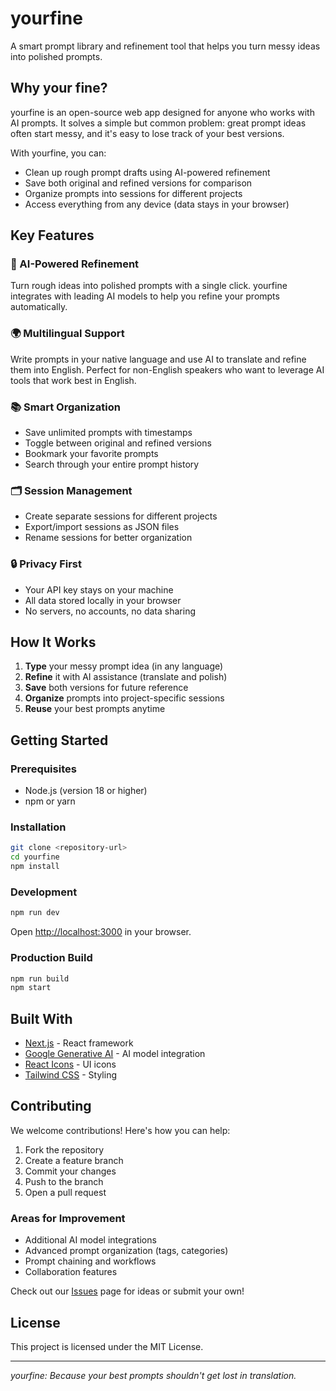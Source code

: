 # yourfine

A smart prompt library and refinement tool that helps you turn messy ideas into polished prompts.

## Why your fine?

yourfine is an open-source web app designed for anyone who works with AI prompts. It solves a simple but common problem: great prompt ideas often start messy, and it's easy to lose track of your best versions.

With yourfine, you can:
- Clean up rough prompt drafts using AI-powered refinement
- Save both original and refined versions for comparison
- Organize prompts into sessions for different projects
- Access everything from any device (data stays in your browser)

## Key Features

### 🧠 AI-Powered Refinement
Turn rough ideas into polished prompts with a single click. yourfine integrates with leading AI models to help you refine your prompts automatically.

### 🌍 Multilingual Support
Write prompts in your native language and use AI to translate and refine them into English. Perfect for non-English speakers who want to leverage AI tools that work best in English.

### 📚 Smart Organization
- Save unlimited prompts with timestamps
- Toggle between original and refined versions
- Bookmark your favorite prompts
- Search through your entire prompt history

### 🗂️ Session Management
- Create separate sessions for different projects
- Export/import sessions as JSON files
- Rename sessions for better organization

### 🔒 Privacy First
- Your API key stays on your machine
- All data stored locally in your browser
- No servers, no accounts, no data sharing

## How It Works

1. **Type** your messy prompt idea (in any language)
2. **Refine** it with AI assistance (translate and polish)
3. **Save** both versions for future reference
4. **Organize** prompts into project-specific sessions
5. **Reuse** your best prompts anytime

## Getting Started

### Prerequisites
- Node.js (version 18 or higher)
- npm or yarn

### Installation
```bash
git clone <repository-url>
cd yourfine
npm install
```

### Development
```bash
npm run dev
```
Open [http://localhost:3000](http://localhost:3000) in your browser.

### Production Build
```bash
npm run build
npm start
```

## Built With

- [Next.js](https://nextjs.org/) - React framework
- [Google Generative AI](https://ai.google.dev/) - AI model integration
- [React Icons](https://react-icons.github.io/react-icons/) - UI icons
- [Tailwind CSS](https://tailwindcss.com/) - Styling

## Contributing

We welcome contributions! Here's how you can help:

1. Fork the repository
2. Create a feature branch
3. Commit your changes
4. Push to the branch
5. Open a pull request

### Areas for Improvement
- Additional AI model integrations
- Advanced prompt organization (tags, categories)
- Prompt chaining and workflows
- Collaboration features

Check out our [Issues](https://github.com/your-username/yourfine/issues) page for ideas or submit your own!

## License

This project is licensed under the MIT License.

---

*yourfine: Because your best prompts shouldn't get lost in translation.*